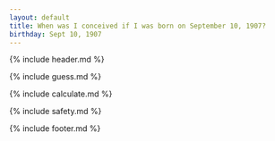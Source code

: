```yaml
---
layout: default
title: When was I conceived if I was born on September 10, 1907?
birthday: Sept 10, 1907
---
```


{% include header.md %}

{% include guess.md %}

{% include calculate.md %}

{% include safety.md %}

{% include footer.md %}



